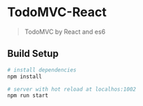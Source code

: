 # TodoMVC-React

> TodoMVC by React and es6

## Build Setup

``` bash
# install dependencies
npm install

# server with hot reload at localhos:1002
npm run start

```